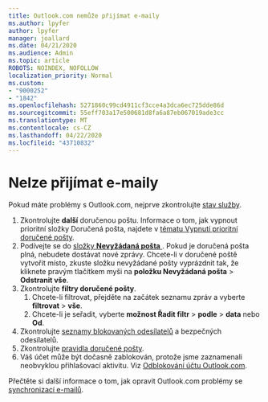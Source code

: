 ```yaml
---
title: Outlook.com nemůže přijímat e-maily
ms.author: lpyfer
author: lpyfer
manager: joallard
ms.date: 04/21/2020
ms.audience: Admin
ms.topic: article
ROBOTS: NOINDEX, NOFOLLOW
localization_priority: Normal
ms.custom:
- "9000252"
- "1842"
ms.openlocfilehash: 5271860c99cd4911cf3cce4a3dca6ec725dde86d
ms.sourcegitcommit: 55eff703a17e500681d8fa6a87eb067019ade3cc
ms.translationtype: MT
ms.contentlocale: cs-CZ
ms.lasthandoff: 04/22/2020
ms.locfileid: "43710832"
---
```

# <a name="unable-to-receive-email"></a>Nelze přijímat e-maily

Pokud máte problémy s Outlook.com, nejprve zkontrolujte [stav služby](https://go.microsoft.com/fwlink/p/?linkid=837482).

1. Zkontrolujte **další** doručenou poštu. Informace o tom, jak vypnout prioritní složky Doručená pošta, najdete v [tématu Vypnutí prioritní doručené pošty](https://support.office.com/article/f714d94d-9e63-4217-9ccb-6cb2986aa1b2). 
2. Podívejte se do [složky **Nevyžádaná pošta** ](https://outlook.live.com/mail/junkemail). Pokud je doručená pošta plná, nebudete dostávat nové zprávy. Chcete-li v doručené poště vytvořit místo, zkuste složku nevyžádané pošty vyprázdnit tak, že kliknete pravým tlačítkem myši na **položku Nevyžádaná pošta** > **Odstranit vše**.
3. Zkontrolujte **filtry doručené pošty**. 
    1. Chcete-li filtrovat, přejděte na začátek seznamu zpráv a vyberte **filtrovat** > **vše**.
    2. Chcete-li je seřadit, vyberte **možnost Řadit filtr** > **podle** > **data** nebo **Od**.
4. Zkontrolujte [seznamy blokovaných odesílatelů](https://outlook.live.com/mail/options/mail/junkEmail) a bezpečných odesílatelů.
5. Zkontrolujte [pravidla doručené pošty](https://outlook.live.com/mail/options/mail/rules).
6. Váš účet může být dočasně zablokován, protože jsme zaznamenali neobvyklou přihlašovací aktivitu. Viz [Odblokování účtu Outlook.com](https://support.office.com/article/f4ad2701-d166-4d8b-8a6a-9af2a1f8a4c4).

Přečtěte si další informace o tom, jak opravit Outlook.com problémy se [synchronizací e-mailů](https://support.office.com/article/d39e3341-8d79-4bf1-b3c7-ded602233642).